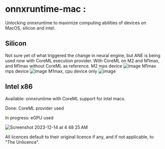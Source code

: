 # onnxruntime-mac :
Unlocking onnxruntime to maximize computing abilities of devices on MacOS, silicon and intel.  


## Silicon
Not sure yet of what triggered the change in neural engine, but ANE is being used now with CoreML execution provider.
With CoreML on M2 and M1max, and  M1max without CoreML as reference. 
M2 mps device
![image](https://github.com/Oil3/onnxruntime-mac/assets/22565084/a4346c5c-2a8f-4501-bb1b-11b038687223)
M1max mps device
![image](https://github.com/Oil3/onnxruntime-mac/assets/22565084/a6eb5b32-82b5-4537-a71b-82096f1a02c8)
M1max, cpu device only
![image](https://github.com/Oil3/onnxruntime-mac/assets/22565084/05c71a0d-1d5a-4cfb-9f42-842bc47f8258)


## Intel x86
Available: onnxruntime with CoreML support for intel macs.  

Done: CoreML provider used  

In progress: eGPU used



![Screenshot 2023-12-14 at 4 48 25 AM](https://github.com/Oil3/onnxruntime-mac/assets/22565084/e9aa631c-712c-40be-9d4b-811485155b60)


  



All licences default to their original licence if any, and if not applicable, to "The Unlicence".
